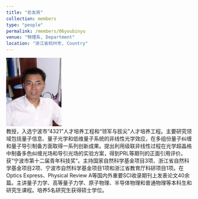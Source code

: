 ```yaml
---
title: "俞友宾"
collection: members
type: "people"
permalink: /members/06youbinyu
venue: "物理系, Department"
location: "浙江省杭州市, Country"
---
```


<img src='/images/people/youbinyu.png' width='150' ><br>
教授，入选宁波市“4321”人才培养工程和“领军与拔尖”人才培养工程。主要研究领域包括量子信息、量子光学和低维量子系统的非线性光学效应，在多组份量子纠缠和量子导引制备方面取得一系列创新成果。提出利用级联非线性过程在光学超晶格中制备多色纠缠光场和导引光场的实验方案，得到PRL等期刊的正面引用评价。获“宁波市第十二届青年科技奖”。主持国家自然科学基金项目3项、浙江省自然科学基金项目2项、宁波市自然科学基金项目1项和浙江省教育厅科研项目1项。在Optics Express、Physical Review A等国内外重要SCI收录期刊上发表论文40余篇。主讲量子力学、高等量子力学、原子物理、半导体物理和普通物理等本科生和研究生课程。培养5名研究生获得硕士学位。
